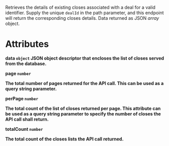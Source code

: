 Retrieves the details of existing closes associated with a deal for a valid identifier. Supply the unique `dealId` in the path parameter, and this endpoint will return the corresponding closes details. Data returned as JSON _array_ object.

# Attributes

<strong>data<strong> `object`
JSON object descriptor that encloses the list of closes served from the database.

<strong>page </strong> `number`

The total number of pages returned for the API call. This can be used as a query string parameter.

<strong>perPage </strong> `number`

The total count of the list of closes returned per page. This attribute can be used as a query string parameter to specify the number of closes the API call shall return.

<strong>totalCount </strong> `number`

The total count of the closes lists the API call returned.

